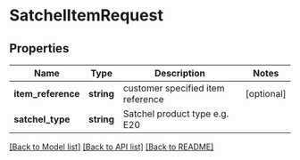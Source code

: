 # SatchelItemRequest

## Properties
Name | Type | Description | Notes
------------ | ------------- | ------------- | -------------
**item_reference** | **string** | customer specified item reference | [optional] 
**satchel_type** | **string** | Satchel product type e.g. E20 | 

[[Back to Model list]](../../README.md#documentation-for-models) [[Back to API list]](../../README.md#documentation-for-api-endpoints) [[Back to README]](../../README.md)

